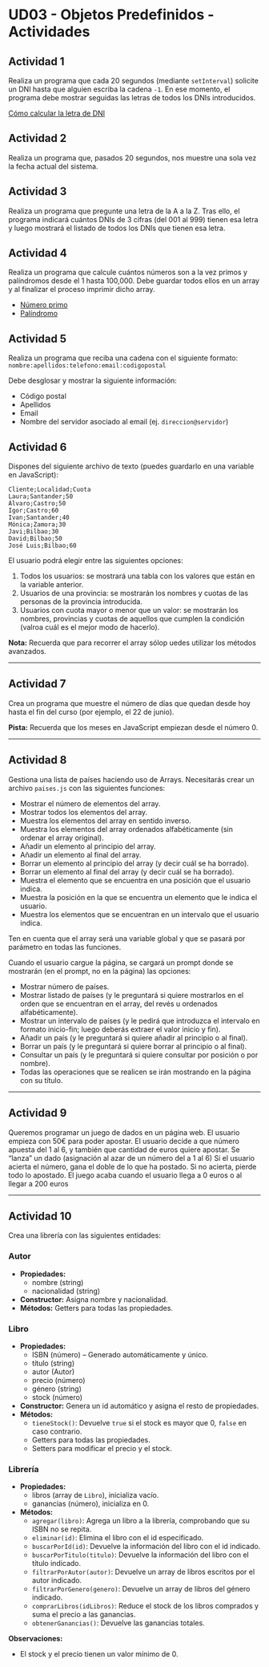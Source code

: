 # UD03 - Objetos Predefinidos - Actividades

## Actividad 1
Realiza un programa que cada 20 segundos (mediante `setInterval`) solicite un DNI hasta que alguien escriba la cadena `-1`. 
En ese momento, el programa debe mostrar seguidas las letras de todos los DNIs introducidos.

[Cómo calcular la letra de DNI](https://es.wikipedia.org/wiki/Número_de_identificación_fiscal)

## Actividad 2
Realiza un programa que, pasados 20 segundos, nos muestre una sola vez la fecha actual del sistema.

## Actividad 3
Realiza un programa que pregunte una letra de la A a la Z. Tras ello, el programa indicará cuántos DNIs de 3 cifras (del 001 al 999) tienen esa letra y luego mostrará el listado de todos los DNIs que tienen esa letra.

## Actividad 4
Realiza un programa que calcule cuántos números son a la vez primos y palíndromos desde el 1 hasta 100,000. Debe guardar todos ellos en un array y al finalizar el proceso imprimir dicho array.

- [Número primo](https://es.wikipedia.org/wiki/Número_primo)
- [Palíndromo](https://es.wikipedia.org/wiki/Palíndromo)

## Actividad 5
Realiza un programa que reciba una cadena con el siguiente formato:  
`nombre:apellidos:telefono:email:codigopostal`

Debe desglosar y mostrar la siguiente información:
- Código postal
- Apellidos
- Email
- Nombre del servidor asociado al email (ej. `direccion@servidor`)


## Actividad 6
Dispones del siguiente archivo de texto (puedes guardarlo en una variable en JavaScript):

```
Cliente;Localidad;Cuota
Laura;Santander;50
Álvaro;Castro;50
Igor;Castro;60
Ivan;Santander;40
Mónica;Zamora;30
Javi;Bilbao;30
David;Bilbao;50
José Luis;Bilbao;60
```

El usuario podrá elegir entre las siguientes opciones:
1. Todos los usuarios: se mostrará una tabla con los valores que están en la variable anterior.
2. Usuarios de una provincia: se mostrarán los nombres y cuotas de las personas de la provincia introducida.
3. Usuarios con cuota mayor o menor que un valor: se mostrarán los nombres, provincias y cuotas de aquellos que cumplen la condición (valroa cuál es el mejor modo de hacerlo).

**Nota:** Recuerda que para recorrer el array sólop uedes utilizar los métodos avanzados.

---

## Actividad 7
Crea un programa que muestre el número de días que quedan desde hoy hasta el fin del curso (por ejemplo, el 22 de junio).

**Pista:** Recuerda que los meses en JavaScript empiezan desde el número 0.

---

## Actividad 8
Gestiona una lista de países haciendo uso de Arrays. Necesitarás crear un archivo `paises.js` con las siguientes funciones:

- Mostrar el número de elementos del array.
- Mostrar todos los elementos del array.
- Muestra los elementos del array en sentido inverso.
- Muestra los elementos del array ordenados alfabéticamente (sin ordenar el array original).
- Añadir un elemento al principio del array.
- Añadir un elemento al final del array.
- Borrar un elemento al principio del array (y decir cuál se ha borrado).
- Borrar un elemento al final del array (y decir cuál se ha borrado).
- Muestra el elemento que se encuentra en una posición que el usuario indica.
- Muestra la posición en la que se encuentra un elemento que le indica el usuario.
- Muestra los elementos que se encuentran en un intervalo que el usuario indica.

Ten en cuenta que el array será una variable global y que se pasará por parámetro en todas las funciones.

Cuando el usuario cargue la página, se cargará un prompt donde se mostrarán (en el prompt, no en la página) las opciones:
- Mostrar número de países.
- Mostrar listado de países (y le preguntará si quiere mostrarlos en el orden que se encuentran en el array, del revés u ordenados alfabéticamente).
- Mostrar un intervalo de países (y le pedirá que introduzca el intervalo en formato inicio-fin; luego deberás extraer el valor inicio y fin).
- Añadir un país (y le preguntará si quiere añadir al principio o al final).
- Borrar un país (y le preguntará si quiere borrar al principio o al final).
- Consultar un país (y le preguntará si quiere consultar por posición o por nombre).
- Todas las operaciones que se realicen se irán mostrando en la página con su título.

---

## Actividad 9
Queremos programar un juego de dados en un página web. El usuario empieza con 50€ para poder apostar. El usuario decide a que número apuesta del 1 al 6, y también que cantidad de euros quiere apostar. Se “lanza” un dado (asignación al azar de un número del a 1 al 6) Si el usuario acierta el número, gana el doble de lo que ha postado. Si no acierta, pierde todo lo apostado. El juego acaba cuando el usuario llega a 0 euros o al llegar a 200 euros

---

## Actividad 10
Crea una librería con las siguientes entidades:

### Autor
- **Propiedades:**
  - nombre (string)
  - nacionalidad (string)
- **Constructor:** Asigna nombre y nacionalidad.
- **Métodos:** Getters para todas las propiedades.

### Libro
- **Propiedades:**
  - ISBN (número) – Generado automáticamente y único.
  - título (string)
  - autor (Autor)
  - precio (número)
  - género (string)
  - stock (número)
- **Constructor:** Genera un id automático y asigna el resto de propiedades.
- **Métodos:**
  - `tieneStock()`: Devuelve `true` si el stock es mayor que 0, `false` en caso contrario.
  - Getters para todas las propiedades.
  - Setters para modificar el precio y el stock.

### Librería
- **Propiedades:**
  - libros (array de `Libro`), inicializa vacío.
  - ganancias (número), inicializa en 0.
- **Métodos:**
  - `agregar(libro)`: Agrega un libro a la librería, comprobando que su ISBN no se repita.
  - `eliminar(id)`: Elimina el libro con el id especificado.
  - `buscarPorId(id)`: Devuelve la información del libro con el id indicado.
  - `buscarPorTitulo(titulo)`: Devuelve la información del libro con el título indicado.
  - `filtrarPorAutor(autor)`: Devuelve un array de libros escritos por el autor indicado.
  - `filtrarPorGenero(genero)`: Devuelve un array de libros del género indicado.
  - `comprarLibros(idLibros)`: Reduce el stock de los libros comprados y suma el precio a las ganancias.
  - `obtenerGanancias()`: Devuelve las ganancias totales.

**Observaciones:**
- El stock y el precio tienen un valor mínimo de 0.


